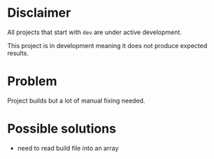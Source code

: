 # Disclaimer
All projects that start with `dev`
are under active development.

This project is in development meaning
it does not produce expected results.

# Problem
Project builds but a lot of manual fixing
needed.

# Possible solutions
  - need to read build file into an array
